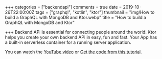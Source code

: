 +++
categories = ["backendapi"]
comments = true
date = 2019-10-26T22:00:00Z
tags = ["graphql", "kotlin", "ktor"]
thumbnail = "img/How to build a GraphQL with MongoDB and Ktor.webp"
title = "How to build a GraphQL with MongoDB and Ktor"

+++
Backend API is essential for connecting people around the world. Ktor helps you create your own backend API in easy, fun and fast. Your App has a built-in serverless container for a running server application.

You can watch the [YouTube video](https://youtu.be/VIF9B7U8eJg) or [Get the code from this tutorial](https://github.com/sen-coder/GraphQL-with-MongoDB-and-Ktor).